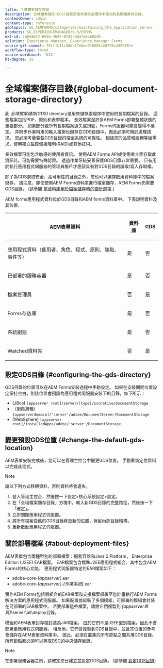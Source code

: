 ```yaml
---
title: 全域檔案儲存目錄
description: 全域檔案儲存(GDS)目錄是用來儲存處理序中使用的長期檔案的目錄。
contentOwner: admin
content-type: reference
geptopics: SG_AEMFORMS/categories/maintaining_the_application_server
products: SG_EXPERIENCEMANAGER/6.5/FORMS
exl-id: 7a64a643-808b-4644-8fd3-0dafe83e8dd9
solution: Experience Manager, Experience Manager Forms
source-git-commit: 76fffb11c56dbf7ebee9f6805ae0799cd32985fe
workflow-type: tm+mt
source-wordcount: '672'
ht-degree: 1%

---
```


# 全域檔案儲存目錄{#global-document-storage-directory}

此 *全域檔案儲存(GDS)* directory是用來儲存處理序中使用的長期檔案的目錄。 這些檔案包括PDF、原則和表單範本。 長效檔案是許多AEM Forms部署整體狀態的重要部分。 如果部分或所有長期檔案遺失或損毀，Forms伺服器可能會變得不穩定。 非同步作業叫用的輸入檔案也儲存在GDS目錄中，而且必須可用於處理請求。 您必須考量裝載GDS目錄的檔案系統的可靠性。 根據您的品質和服務等級需求，使用獨立磁碟備援陣列(RAID)或其他技術。

長效檔案可能包含敏感的使用者資訊。 使用AEM Forms API或使用者介面存取此資訊時，可能需要特殊認證。 透過作業系統妥善保護GDS目錄非常重要。 只有用於執行應用程式伺服器的管理員帳戶才應該具有對GDS目錄的讀取/寫入存取權。

除了為GDS選取安全、高可用性的目錄之外，您也可以選擇啟用資料庫中的檔案儲存。 請注意，即使使用AEM Forms資料庫進行檔案儲存，AEM Forms仍需要GDS目錄。 (請參閱 [當資料庫用於檔案儲存時的備份選項](/help/forms/using/admin-help/files-back-recover.md#backup-options-when-database-is-used-for-document-storage).)

AEM forms應用程式資料位於GDS目錄和AEM forms資料庫中。 下表說明資料及其位置。

<table>
 <thead>
  <tr>
   <th><p>AEM表單資料</p></th>
   <th><p>資料庫</p></th>
   <th><p>GDS</p></th>
  </tr>
 </thead>
 <tbody>
  <tr>
   <td><p>應用程式資料（使用者、角色、程式、原則、端點、事件等）</p></td>
   <td><p>是</p></td>
   <td><p>否</p></td>
  </tr>
  <tr>
   <td><p>已部署的服務容器</p></td>
   <td><p>是</p></td>
   <td><p>否</p></td>
  </tr>
  <tr>
   <td><p>檔案管理員 </p></td>
   <td><p>否</p></td>
   <td><p>是</p></td>
  </tr>
  <tr>
   <td><p>Forms存放庫</p></td>
   <td><p>是</p></td>
   <td><p>否</p></td>
  </tr>
  <tr>
   <td><p>系統組態</p></td>
   <td><p>是</p></td>
   <td><p>否</p></td>
  </tr>
  <tr>
   <td><p>Watched資料夾</p></td>
   <td><p>否</p></td>
   <td><p>是</p></td>
  </tr>
 </tbody>
</table>

## 設定GDS目錄 {#configuring-the-gds-directory}

GDS目錄的位置可以在AEM Forms安裝過程中手動設定。 如果在安裝期間位置設定保持空白，則該位置會預設為應用程式伺服器安裝下的目錄，如下所示：

* (JBos) `[appserver root]/server/[type]/svcnative/DocumentStorage`
* （網頁邏輯） `[appserverdomain]/'server'/adobe/DocumentServer/DocumentStorage`
* (WebSphere) `[appserver root]/installedApps/adobe/'server'/DocumentStorage`

## 變更預設GDS位置 {#change-the-default-gds-location}

AEM表單安裝完成後，您可以在管理主控台中變更GDS位置。 手動重新定位資料以完成此程式。

>[!NOTE]
>
>請以下列方式移轉資料，否則資料將會遺失。

1. 登入管理主控台，然後按一下設定>核心系統設定>設定。
1. 在「全域檔案儲存目錄」方塊中，輸入新GDS目錄的完整路徑，然後按一下「確定」。
1. 立即關閉應用程式伺服器。
1. 將所有檔案從舊的GDS目錄移至新的位置，保留內部目錄結構。
1. 重新啟動應用程式伺服器。

## 關於部署檔案 {#about-deployment-files}

AEM表單包含兩種型別的部署檔案：服務容器和Java 2 Platform， Enterprise Edition (J2EE) EAR檔案。 EAR檔案包含標準J2EE應用程式組合，其中包含AEM Forms的核心功能。 應用程式伺服器特定的EAR檔案如下：

* adobe-core-*[appserver]*.ear
* adobe-core-*[appserver]*-*[作業系統]*.ear

實作AEM Forms包括將組合的EAR檔案和支援檔案部署至您計畫執行AEM Forms解決方案的應用程式伺服器。 如果配置並組裝了多個模組，可部署的模組會封裝在可部署的EAR檔案中。 若要部署這些檔案，請將它們複製到 *[appserver首頁]*\server\all\deploy目錄。

模組和AEM表單封存檔封裝為JAR檔案。 由於它們不是J2EE型別檔案，因此不會部署至應用程式伺服器。 相反地，它們會複製到GDS目錄中，並且其位置的參考會儲存在AEM表單資料庫中。 因此，必須在叢集的所有節點之間共用GDS目錄。 所有節點都必須可以存取DSC的中央儲存目錄。

>[!NOTE]
>
>在部署服務容器之前，請確定您已建立並設定GDS目錄。 (請參閱 [設定GDS目錄](global-document-storage-directory.md#configuring-the-gds-directory))
